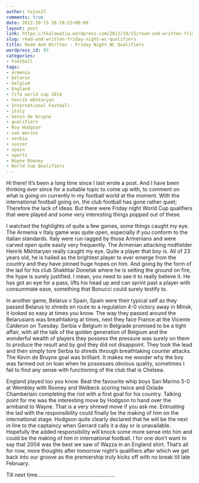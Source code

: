 ```yaml
---
author: tejas17
comments: true
date: 2012-10-15 16:10:21+00:00
layout: post
link: https://tkalawatia.wordpress.com/2012/10/15/read-and-written-friday-night-wc-qualifiers/
slug: read-and-written-friday-night-wc-qualifiers
title: Read And Wirtten - Friday Night WC Qualifiers
wordpress_id: 97
categories:
- Football
tags:
- armenia
- belarus
- belgium
- England
- fifa world cup 2014
- henrik mkhtaryan
- International Football
- italy
- kevin de bruyne
- qualifiers
- Roy Hodgson
- san marino
- serbia
- soccer
- spain
- sports
- Wayne Rooney
- World Cup Qualifiers
---
```


Hi there! It’s been a long time since I last wrote a post. And I have been thinking ever since for a suitable topic to come up with, to comment on what is going on currently in my football world at the moment. With the international football going on, the club football has gone rather quiet; Therefore the lack of ideas. But there were Friday night World Cup qualifiers that were played and some very interesting things popped out of these.

I watched the highlights of quite a few games, some things caught my eye. The Armenia v Italy game was quite open, especially if you conform to the Italian standards. Italy were run ragged by those Armenians and were carved open quite easily very frequently. The Armenian attacking midfielder Henrik Mkhitaryan really caught my eye. Quite a player that boy is. All of 23 years old, he is hailed as the brightest player to ever emerge from the country and they have pinned huge hopes on him. And going by the form of the lad for his club Shakhtar Donetsk where he is setting the ground on fire, the hype is surely justified. I mean, you need to see it to really believe it. He has got an eye for a pass, lifts his head up and can sprint past a player with consummate ease, something that Bonucci could surely testify to.

In another game, Belarus v Spain, Spain were their typical self as they passed Belarus to shreds en route to a regulation 4-0 victory away in Minsk, it looked so easy at times you know. The way they passed around the Belarusians was breathtaking at times, next they face France at the Vicente Calderon on Tuesday. Serbia v Belgium in Belgrade promised to be a tight affair, with all the talk of the golden generation of Belgium and the wonderful wealth of players they possess the pressure was surely on them to produce the result and by god they did not disappoint. They took the lead and then simply tore Serbia to shreds through breathtaking counter attacks. The Kevin de Bruyne goal was brilliant. It makes me wonder why the boy was farmed out on loan when he possesses obvious quality, sometimes I fail to find any sense with functioning of the club that is Chelsea.

England played too you know. Beat the favourite whip boys San Marino 5-0 at Wembley with Rooney and Welbeck scoring twice and Oxlade Chamberlain completing the riot with a first goal for his country. Talking point for me was the interesting move by Hodgson to hand over the armband to Wayne. That is a very shrewd move if you ask me. Entrusting the lad with the responsibility could finally be the making of him on the international stage. Hodgson quite clearly declared that he will be the next in line to the captaincy when Gerrard calls it a day or is unavailable. Hopefully the added responsibility will knock some more sense into him and could be the making of him in international football. I for one don’t want to say that 2004 was the best we saw of Wazza in an England shirt. That’s all for now, more thoughts after tomorrow night’s qualifiers after which we get back into our groove as the premiership truly kicks off with no break till late February.

Till next time…………………………………………….
